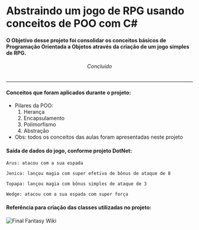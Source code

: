 # Abstraindo um jogo de RPG usando conceitos de POO com C#

#### O Objetivo desse projeto foi consolidar os conceitos básicos de Programação Orientada a Objetos através da criação de um jogo simples de RPG.

<h6 align='center'> Concluído</h6>
<hr/>

#### Conceitos que foram aplicados durante o projeto:
- Pilares da POO:
  1. Herança
  2. Encapsulamento
  3. Polimorfismo
  4. Abstração
- Obs: todos os conceitos das aulas foram apresentadas neste projeto
#### Saída de dados do jogo, conforme projeto DotNet:
```
Arus: atacou com a sua espada

Jenica: lançou magia com super efetiva de bônus de ataque de 8

Topapa: lançou magia com bônus simples de ataque de 3

Wedge: atacou com a sua espada com super força
```

#### Referência para criação das classes utilizadas no projeto:
<img src="https://static.wikia.nocookie.net/finalfantasy/images/4/45/FFI_PSP_menu_principal.jpg/revision/latest/scale-to-width-down/480?cb=20141202084331&path-prefix=pt-br" alt="Final Fantasy Wiki">